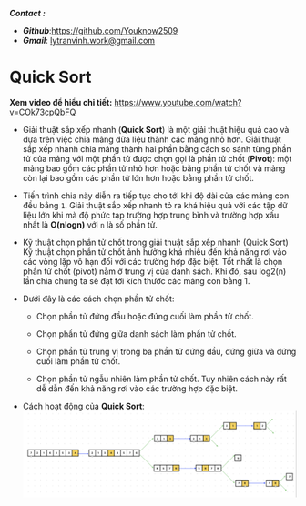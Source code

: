 ___**Contact :**___
- ___Github___:<https://github.com/Youknow2509>
- ___Gmail___: <lytranvinh.work@gmail.com>

# Quick Sort

**Xem video để hiểu chi tiết:** https://www.youtube.com/watch?v=COk73cpQbFQ

- Giải thuật sắp xếp nhanh (**Quick Sort**) là một giải thuật hiệu quả cao và dựa trên việc chia mảng dữa liệu thành các mảng nhỏ hơn. Giải thuật sắp xếp nhanh chia mảng thành hai phần bằng cách so sánh từng phần tử của mảng với một phần tử được chọn gọi là phần tử chốt (**Pivot**): một mảng bao gồm các phần tử nhỏ hơn hoặc bằng phần tử chốt và mảng còn lại bao gồm các phần tử lớn hơn hoặc bằng phần tử chốt.
- Tiến trình chia này diễn ra tiếp tục cho tới khi độ dài của các mảng con đều bằng `1`. Giải thuật sắp xếp nhanh tỏ ra khá hiệu quả với các tập dữ liệu lớn khi mà độ phức tạp trường hợp trung bình và trường hợp xấu nhất là **O(nlogn)** với `n` là số phần tử.
- Kỹ thuật chọn phần tử chốt trong giải thuật sắp xếp nhanh (Quick Sort)
Kỹ thuật chọn phần tử chốt ảnh hưởng khá nhiều đến khả năng rơi vào các vòng lặp vô hạn đối với các trường hợp đặc biệt. Tốt nhất là chọn phần tử chốt (pivot) nằm ở trung vị của danh sách. Khi đó, sau log2(n) lần chia chúng ta sẽ đạt tới kích thước các mảng con bằng 1.
- Dưới đây là các cách chọn phần tử chốt:

    - Chọn phần tử đứng đầu hoặc đứng cuối làm phần tử chốt.

    - Chọn phần tử đứng giữa danh sách làm phần tử chốt.

    - Chọn phần tử trung vị trong ba phần tử đứng đầu, đứng giữa và đứng cuối làm phần tử chốt.

    - Chọn phần tử ngẫu nhiên làm phần tử chốt. Tuy nhiên cách này rất dễ dẫn đến khả năng rơi vào các trường hợp đặc biệt.
- Cách hoạt động của **Quick Sort**:
    ![](image/quick_sort.png) 




